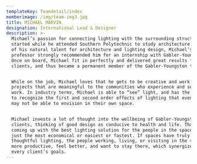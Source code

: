 ```yaml
---
templateKey: Teamdetail/index
memberimage: /img/team-img3.jpg
title: MICHAEL MARVIN
designation: International Lead & Designer
description: >-
  Michael’s passion for connecting lighting with the surrounding structure
  started while he attended Southern Polytechnic to study architecture. Because
  of his natural talent for architecture and lighting design, Michael’s
  professor strongly recommended him for an internship with Gabler-Youngston.
  Once on board, Michael fit in perfectly and delivered great results for
  clients, and thus became a permanent member of the Gabler-Youngston team.


  While on the job, Michael loves that he gets to be creative and work on
  projects that are meaningful to the communities who experience and see his
  work. In industry terms, Michael is able to “see” light, and has the ability
  to recognize the first and second order effects of lighting that even clients
  may not be able to envision in their own space.


  Michael invests a lot of thought into the wellbeing of Gabler-Youngston’s
  clients, thinking of good design as conducive to health and life. That means
  coming up with the best lighting solution for the people in the space, not
  just the most economical or easiest or fastest. If spaces have truly good and
  thoughtful lighting, the people working, living, or visiting in the spaces are
  more productive, feel better, and want to stay there, which synergizes with
  every client’s goals.
---
```


